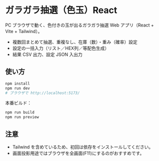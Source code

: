 # ガラガラ抽選（色玉）React

PC ブラウザで動く、色付きの玉が出るガラガラ抽選 Web アプリ（React + Vite + Tailwind）。
- 複数回まとめて抽選、重複なし、在庫（数）・重み（確率）設定
- 設定の一括入力（リスト／HEX列／等配色生成）
- 結果 CSV 出力、設定 JSON 入出力

## 使い方
```bash
npm install
npm run dev
# ブラウザで http://localhost:5173/
```

本番ビルド：
```bash
npm run build
npm run preview
```

## 注意
- Tailwind を含めているため、初回は依存をインストールしてください。
- 画面投影用途ではブラウザを全画面(F11)にするのがおすすめです。
